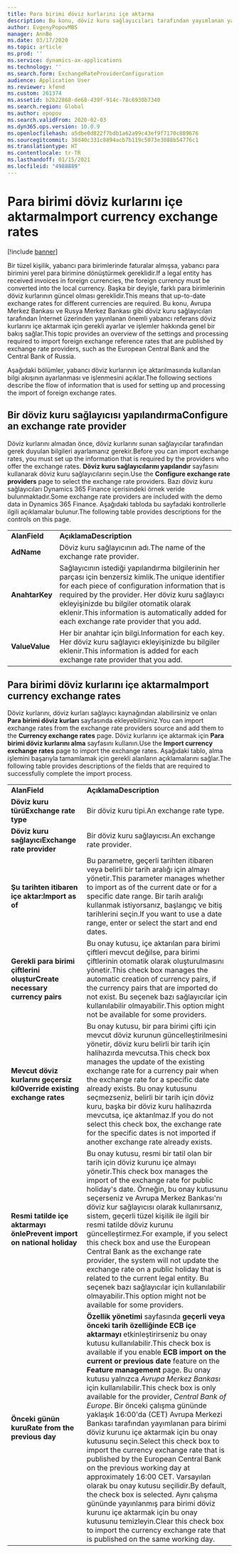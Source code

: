 ```yaml
---
title: Para birimi döviz kurlarını içe aktarma
description: Bu konu, döviz kuru sağlayıcıları tarafından yayımlanan yabancı döviz referans oranlarını içe aktarma gereksinimleri hakkında bilgi sağlar.
author: EvgenyPopovMBS
manager: AnnBe
ms.date: 03/17/2020
ms.topic: article
ms.prod: ''
ms.service: dynamics-ax-applications
ms.technology: ''
ms.search.form: ExchangeRateProviderConfiguration
audience: Application User
ms.reviewer: kfend
ms.custom: 261374
ms.assetid: b2b22868-de68-439f-914c-78c6930b7340
ms.search.region: Global
ms.author: epopov
ms.search.validFrom: 2020-02-03
ms.dyn365.ops.version: 10.0.9
ms.openlocfilehash: a5dbe0d822f7bdb1a62a99c43ef9f7170c889676
ms.sourcegitcommit: 38d40c331c8894acb7b119c5073e3088b54776c1
ms.translationtype: HT
ms.contentlocale: tr-TR
ms.lasthandoff: 01/15/2021
ms.locfileid: "4988889"
---
```

# <a name="import-currency-exchange-rates"></a><span data-ttu-id="8cb1b-103">Para birimi döviz kurlarını içe aktarma</span><span class="sxs-lookup"><span data-stu-id="8cb1b-103">Import currency exchange rates</span></span>

[!include [banner](../includes/banner.md)]

<span data-ttu-id="8cb1b-104">Bir tüzel kişilik, yabancı para birimlerinde faturalar almışsa, yabancı para birimini yerel para birimine dönüştürmek gereklidir.</span><span class="sxs-lookup"><span data-stu-id="8cb1b-104">If a legal entity has received invoices in foreign currencies, the foreign currency must be converted into the local currency.</span></span> <span data-ttu-id="8cb1b-105">Başka bir deyişle, farklı para birimlerinin döviz kurlarının güncel olması gereklidir.</span><span class="sxs-lookup"><span data-stu-id="8cb1b-105">This means that up-to-date exchange rates for different currencies are required.</span></span> <span data-ttu-id="8cb1b-106">Bu konu, Avrupa Merkez Bankası ve Rusya Merkez Bankası gibi döviz kuru sağlayıcıları tarafından İnternet üzerinden yayınlanan önemli yabancı referans döviz kurlarını içe aktarmak için gerekli ayarlar ve işlemler hakkında genel bir bakış sağlar.</span><span class="sxs-lookup"><span data-stu-id="8cb1b-106">This topic provides an overview of the settings and processing required to import foreign exchange reference rates that are published by exchange rate providers, such as the European Central Bank and the Central Bank of Russia.</span></span>

<span data-ttu-id="8cb1b-107">Aşağıdaki bölümler, yabancı döviz kurlarının içe aktarılmasında kullanılan bilgi akışının ayarlanması ve işlenmesini açıklar.</span><span class="sxs-lookup"><span data-stu-id="8cb1b-107">The following sections describe the flow of information that is used for setting up and processing the import of foreign exchange rates.</span></span>

## <a name="configure-an-exchange-rate-provider"></a><span data-ttu-id="8cb1b-108">Bir döviz kuru sağlayıcısı yapılandırma</span><span class="sxs-lookup"><span data-stu-id="8cb1b-108">Configure an exchange rate provider</span></span>
<span data-ttu-id="8cb1b-109">Döviz kurlarını almadan önce, döviz kurlarını sunan sağlayıcılar tarafından gerek duyulan bilgileri ayarlamanız gerekir.</span><span class="sxs-lookup"><span data-stu-id="8cb1b-109">Before you can import exchange rates, you must set up the information that is required by the providers who offer the exchange rates.</span></span> <span data-ttu-id="8cb1b-110">**Döviz kuru sağlayıcılarını yapılandır** sayfasını kullanarak döviz kuru sağlayıcılarını seçin.</span><span class="sxs-lookup"><span data-stu-id="8cb1b-110">Use the **Configure exchange rate providers** page to select the exchange rate providers.</span></span> <span data-ttu-id="8cb1b-111">Bazı döviz kuru sağlayıcıları Dynamics 365 Finance içerisindeki örnek veride bulunmaktadır.</span><span class="sxs-lookup"><span data-stu-id="8cb1b-111">Some exchange rate providers are included with the demo data in Dynamics 365 Finance.</span></span> <span data-ttu-id="8cb1b-112">Aşağıdaki tabloda bu sayfadaki kontrollerle ilgili açıklamalar bulunur.</span><span class="sxs-lookup"><span data-stu-id="8cb1b-112">The following table provides descriptions for the controls on this page.</span></span>

|           |                                                                                                                                                                                                                             |
|-----------|-----------------------------------------------------------------------------------------------------------------------------------------------------------------------------------------------------------------------------|
| <span data-ttu-id="8cb1b-113">**Alan**</span><span class="sxs-lookup"><span data-stu-id="8cb1b-113">**Field**</span></span> | <span data-ttu-id="8cb1b-114">**Açıklama**</span><span class="sxs-lookup"><span data-stu-id="8cb1b-114">**Description**</span></span>                                                                                                                                                                                                             |
| <span data-ttu-id="8cb1b-115">**Ad**</span><span class="sxs-lookup"><span data-stu-id="8cb1b-115">**Name**</span></span>  | <span data-ttu-id="8cb1b-116">Döviz kuru sağlayıcının adı.</span><span class="sxs-lookup"><span data-stu-id="8cb1b-116">The name of the exchange rate provider.</span></span>                                                                                                                                                                                     |
| <span data-ttu-id="8cb1b-117">**Anahtar**</span><span class="sxs-lookup"><span data-stu-id="8cb1b-117">**Key**</span></span>   | <span data-ttu-id="8cb1b-118">Sağlayıcının istediği yapılandırma bilgilerinin her parçası için benzersiz kimlik.</span><span class="sxs-lookup"><span data-stu-id="8cb1b-118">The unique identifier for each piece of configuration information that is required by the provider.</span></span> <span data-ttu-id="8cb1b-119">Her döviz kuru sağlayıcı ekleyişinizde bu bilgiler otomatik olarak eklenir.</span><span class="sxs-lookup"><span data-stu-id="8cb1b-119">This information is automatically added for each exchange rate provider that you add.</span></span> |
| <span data-ttu-id="8cb1b-120">**Value**</span><span class="sxs-lookup"><span data-stu-id="8cb1b-120">**Value**</span></span> | <span data-ttu-id="8cb1b-121">Her bir anahtar için bilgi.</span><span class="sxs-lookup"><span data-stu-id="8cb1b-121">Information for each key.</span></span> <span data-ttu-id="8cb1b-122">Her döviz kuru sağlayıcı ekleyişinizde bu bilgiler eklenir.</span><span class="sxs-lookup"><span data-stu-id="8cb1b-122">This information is added for each exchange rate provider that you add.</span></span>                                                                                         |

## <a name="import-currency-exchange-rates"></a><span data-ttu-id="8cb1b-123">Para birimi döviz kurlarını içe aktarma</span><span class="sxs-lookup"><span data-stu-id="8cb1b-123">Import currency exchange rates</span></span>
<span data-ttu-id="8cb1b-124">Döviz kurlarını, döviz kurları sağlayıcı kaynağından alabilirsiniz ve onları **Para birimi döviz kurları** sayfasında ekleyebilirsiniz.</span><span class="sxs-lookup"><span data-stu-id="8cb1b-124">You can import exchange rates from the exchange rate providers source and add them to the **Currency exchange rates** page.</span></span> <span data-ttu-id="8cb1b-125">Döviz kurlarını içe aktarmak için **Para birimi döviz kurlarını alma** sayfasını kullanın.</span><span class="sxs-lookup"><span data-stu-id="8cb1b-125">Use the **Import currency exchange rates** page to import the exchange rates.</span></span> <span data-ttu-id="8cb1b-126">Aşağıdaki tablo, alma işlemini başarıyla tamamlamak için gerekli alanların açıklamalarını sağlar.</span><span class="sxs-lookup"><span data-stu-id="8cb1b-126">The following table provides descriptions of the fields that are required to successfully complete the import process.</span></span>

|                                        |                                                                                                                                                                                                                                                                                                                                                                             |
|----------------------------------------|-----------------------------------------------------------------------------------------------------------------------------------------------------------------------------------------------------------------------------------------------------------------------------------------------------------------------------------------------------------------------------|
| <span data-ttu-id="8cb1b-127">**Alan**</span><span class="sxs-lookup"><span data-stu-id="8cb1b-127">**Field**</span></span>                              | <span data-ttu-id="8cb1b-128">**Açıklama**</span><span class="sxs-lookup"><span data-stu-id="8cb1b-128">**Description**</span></span>                                                                                                                                                                                                                                                                                                                                                             |
| <span data-ttu-id="8cb1b-129">**Döviz kuru türü**</span><span class="sxs-lookup"><span data-stu-id="8cb1b-129">**Exchange rate type**</span></span>                 | <span data-ttu-id="8cb1b-130">Bir döviz kuru tipi.</span><span class="sxs-lookup"><span data-stu-id="8cb1b-130">An exchange rate type.</span></span>                                                                                                                                                                                                                                                                                                                                                      |
| <span data-ttu-id="8cb1b-131">**Döviz kuru sağlayıcı**</span><span class="sxs-lookup"><span data-stu-id="8cb1b-131">**Exchange rate provider**</span></span>             | <span data-ttu-id="8cb1b-132">Bir döviz kuru sağlayıcısı.</span><span class="sxs-lookup"><span data-stu-id="8cb1b-132">An exchange rate provider.</span></span>                                                                                                                                                                                                                                                                                                                                                  |
| <span data-ttu-id="8cb1b-133">**Şu tarihten itibaren içe aktar:**</span><span class="sxs-lookup"><span data-stu-id="8cb1b-133">**Import as of**</span></span>                       | <span data-ttu-id="8cb1b-134">Bu parametre, geçerli tarihten itibaren veya belirli bir tarih aralığı için almayı yönetir.</span><span class="sxs-lookup"><span data-stu-id="8cb1b-134">This parameter manages whether to import as of the current date or for a specific date range.</span></span> <span data-ttu-id="8cb1b-135">Bir tarih aralığı kullanmak istiyorsanız, başlangıç ve bitiş tarihlerini seçin.</span><span class="sxs-lookup"><span data-stu-id="8cb1b-135">If you want to use a date range, enter or select the start and end dates.</span></span>                                                                                                                                                                                                                |
| <span data-ttu-id="8cb1b-136">**Gerekli para birimi çiftlerini oluştur**</span><span class="sxs-lookup"><span data-stu-id="8cb1b-136">**Create necessary currency pairs**</span></span>    | <span data-ttu-id="8cb1b-137">Bu onay kutusu, içe aktarılan para birimi çiftleri mevcut değilse, para birimi çiftlerinin otomatik olarak oluşturulmasını yönetir.</span><span class="sxs-lookup"><span data-stu-id="8cb1b-137">This check box manages the automatic creation of currency pairs, if the currency pairs that are imported do not exist.</span></span> <span data-ttu-id="8cb1b-138">Bu seçenek bazı sağlayıcılar için kullanılabilir olmayabilir.</span><span class="sxs-lookup"><span data-stu-id="8cb1b-138">This option might not be available for some providers.</span></span>                                                                                                                                                                                               |
| <span data-ttu-id="8cb1b-139">**Mevcut döviz kurlarını geçersiz kıl**</span><span class="sxs-lookup"><span data-stu-id="8cb1b-139">**Override existing exchange rates**</span></span>   | <span data-ttu-id="8cb1b-140">Bu onay kutusu, bir para birimi çifti için mevcut döviz kurunun güncelleştirilmesini yönetir, döviz kuru belirli bir tarih için halihazırda mevcutsa.</span><span class="sxs-lookup"><span data-stu-id="8cb1b-140">This check box manages the update of the existing exchange rate for a currency pair when the exchange rate for a specific date already exists.</span></span> <span data-ttu-id="8cb1b-141">Bu onay kutusunu seçmezseniz, belirli bir tarih için döviz kuru, başka bir döviz kuru halihazırda mevcutsa, içe aktarılmaz.</span><span class="sxs-lookup"><span data-stu-id="8cb1b-141">If you do not select this check box, the exchange rate for the specific dates is not imported if another exchange rate already exists.</span></span>                                                                                       |
| <span data-ttu-id="8cb1b-142">**Resmi tatilde içe aktarmayı önle**</span><span class="sxs-lookup"><span data-stu-id="8cb1b-142">**Prevent import on national holiday**</span></span> | <span data-ttu-id="8cb1b-143">Bu onay kutusu, resmi bir tatil olan bir tarih için döviz kurunu içe almayı yönetir.</span><span class="sxs-lookup"><span data-stu-id="8cb1b-143">This check box manages the import of the exchange rate for public holiday's date.</span></span> <span data-ttu-id="8cb1b-144">Örneğin, bu onay kutusunu seçerseniz ve Avrupa Merkez Bankası'nı döviz kur sağlayıcısı olarak kullanırsanız, sistem, geçerli tüzel kişilik ile ilgili bir resmi tatilde döviz kurunu güncelleştirmez.</span><span class="sxs-lookup"><span data-stu-id="8cb1b-144">For example, if you select this check box and use the European Central Bank as the exchange rate provider, the system will not update the exchange rate on a public holiday that is related to the current legal entity.</span></span> <span data-ttu-id="8cb1b-145">Bu seçenek bazı sağlayıcılar için kullanılabilir olmayabilir.</span><span class="sxs-lookup"><span data-stu-id="8cb1b-145">This option might not be available for some providers.</span></span> |
| <span data-ttu-id="8cb1b-146">**Önceki günün kuru**</span><span class="sxs-lookup"><span data-stu-id="8cb1b-146">**Rate from the previous day**</span></span> | <span data-ttu-id="8cb1b-147">**Özellik yönetimi** sayfasında **geçerli veya önceki tarih özelliğinde ECB içe aktarmayı** etkinleştirirseniz bu onay kutusu kullanılabilir.</span><span class="sxs-lookup"><span data-stu-id="8cb1b-147">This check box is available if you enable **ECB import on the current or previous date** feature on the **Feature management** page.</span></span> <span data-ttu-id="8cb1b-148">Bu onay kutusu yalnızca *Avrupa Merkez Bankası* için kullanılabilir.</span><span class="sxs-lookup"><span data-stu-id="8cb1b-148">This check box is only available for the provider, *Central Bank of Europe*.</span></span> <span data-ttu-id="8cb1b-149">Bir önceki çalışma gününde yaklaşık 16:00'da (CET) Avrupa Merkezi Bankası tarafından yayımlanan para birimi döviz kurunu içe aktarmak için bu onay kutusunu seçin.</span><span class="sxs-lookup"><span data-stu-id="8cb1b-149">Select this check box to import the currency exchange rate that is published by the European Central Bank on the previous working day at approximately 16:00 CET.</span></span> <span data-ttu-id="8cb1b-150">Varsayılan olarak bu onay kutusu seçilidir.</span><span class="sxs-lookup"><span data-stu-id="8cb1b-150">By default, the check box is selected.</span></span> <span data-ttu-id="8cb1b-151">Aynı çalışma gününde yayınlanmış para birimi döviz kurunu içe aktarmak için bu onay kutusunu temizleyin.</span><span class="sxs-lookup"><span data-stu-id="8cb1b-151">Clear this check box to import the currency exchange rate that is published on the same working day.</span></span>  |
